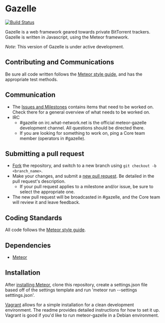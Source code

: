 Gazelle
=======

[![Build Status](https://travis-ci.org/meteor-gazelle/meteor-gazelle.svg?branch=master)](https://travis-ci.org/meteor-gazelle/meteor-gazelle)

Gazelle is a web framework geared towards private BitTorrent trackers.
Gazelle is written in Javascript, using the Meteor framework.

_Note_: This version of Gazelle is under active development.

Contributing and Communications
------------

Be sure all code written follows the [Meteor style guide](https://github.com/meteor/meteor/wiki/Meteor-Style-Guide), and has the appropriate test methods.

Communication
-------------
* The [Issues and Milestones](https://github.com/meteor-gazelle/meteor-gazelle/issues) contains items that need to be worked on. Check there for a general overview of what needs to be worked on.
* IRC
  * &#35;gazelle on irc.what-network.net is the official meteor-gazelle development channel. All questions should be directed there.
  * If you are looking for something to work on, ping a Core team member (operators in #gazelle).

Submitting a pull request
-------------------------
* [Fork](https://github.com/meteor-gazelle/meteor-gazelle/fork) the repository, and switch to a new branch using `git checkout -b <branch_name>`.
* Make your changes, and submit a [new pull request](https://github.com/meteor-gazelle/meteor-gazelle/compare). Be detailed in the pull request's description.
  * If your pull request applies to a milestone and/or issue, be sure to select the appropriate one.
* The new pull request will be broadcasted in #gazelle, and the Core team will review it and leave feedback.


Coding Standards
----------------
All code follows the [Meteor style guide](https://github.com/meteor/meteor/wiki/Meteor-Style-Guide).

Dependencies
------------
* [Meteor](https://www.meteor.com/) 

Installation
------------
After [installing Meteor](https://www.meteor.com/install), clone this repository, create a settings.json file based off of the settings template and run 'meteor run --settings setttings.json'. 

[Vagrant](https://github.com/meteor-gazelle/vagrant) allows for a simple installation for a clean development environment. The readme provides detailed instructions for how to set it up. Vagrant is good if you'd like to run meteor-gazelle in a Debian environment.
 
